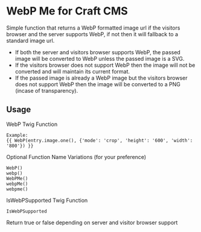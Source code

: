 # WebP Me for Craft CMS

Simple function that returns a WebP formatted image url if the visitors browser and the server supports WebP, if not then it will fallback to a standard image url.

+ If both the server and visitors browser supports WebP, the passed image will be converted to WebP unless the passed image is a SVG.
+ If the visitors browser does not support WebP then the image will not be converted and will maintain its current format.
+ If the passed image is already a WebP image but the visitors browser does not support WebP then the image will be converted to a PNG (incase of transparency).

## Usage

WebP Twig Function
```
Example:
{{ WebP(entry.image.one(), {'mode': 'crop', 'height': '600', 'width': '800'}) }}
```
Optional Function Name Variations (for your preference)
```
WebP()
webp()
WebPMe()
webpMe()
webpme()
```
IsWebPSupported Twig Function
```
IsWebPSupported
```
Return true or false depending on server and visitor browser support

